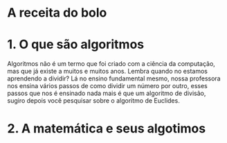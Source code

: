 # A receita do bolo

# 1. O que são algoritmos
Algoritmos não é um termo que foi criado com a ciência da computação, mas que já existe a muitos e muitos anos. Lembra quando no estamos aprendendo a dividir? Lá no ensino fundamental mesmo, nossa professora nos ensina vários passos de como dividir um número por outro, esses passos que nos é ensinado nada mais é que um algoritmo de divisão, sugiro depois você pesquisar sobre o algoritmo de Euclides.

# 2. A matemática e seus algotimos